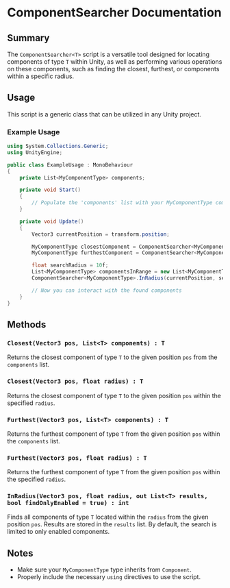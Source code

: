 # ComponentSearcher<T> Documentation

## Summary

The `ComponentSearcher<T>` script is a versatile tool designed for locating components of type `T` within Unity, as well as performing various operations on these components, such as finding the closest, furthest, or components within a specific radius.

## Usage

This script is a generic class that can be utilized in any Unity project.

### Example Usage

```csharp
using System.Collections.Generic;
using UnityEngine;

public class ExampleUsage : MonoBehaviour
{
    private List<MyComponentType> components;

    private void Start()
    {
        // Populate the 'components' list with your MyComponentType components
    }

    private void Update()
    {
        Vector3 currentPosition = transform.position;

        MyComponentType closestComponent = ComponentSearcher<MyComponentType>.Closest(currentPosition, components);
        MyComponentType furthestComponent = ComponentSearcher<MyComponentType>.Furthest(currentPosition, components);

        float searchRadius = 10f;
        List<MyComponentType> componentsInRange = new List<MyComponentType>();
        ComponentSearcher<MyComponentType>.InRadius(currentPosition, searchRadius, out componentsInRange);

        // Now you can interact with the found components
    }
}
```
## Methods
### `Closest(Vector3 pos, List<T> components) : T`
Returns the closest component of type `T` to the given position `pos` from the `components` list.

### `Closest(Vector3 pos, float radius) : T`
Returns the closest component of type `T` to the given position `pos` within the specified `radius`.

### `Furthest(Vector3 pos, List<T> components) : T`
Returns the furthest component of type `T` from the given position `pos` within the `components` list.

### `Furthest(Vector3 pos, float radius) : T`
Returns the furthest component of type `T` from the given position `pos` within the specified `radius`.

### `InRadius(Vector3 pos, float radius, out List<T> results, bool findOnlyEnabled = true) : int`
Finds all components of type `T` located within the `radius` from the given position `pos`. Results are stored in the `results` list. By default, the search is limited to only enabled components.

## Notes
* Make sure your `MyComponentType` type inherits from `Component`.
* Properly include the necessary `using` directives to use the script.
